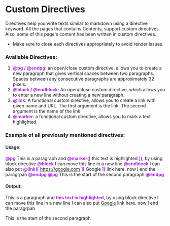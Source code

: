 # Custom Directives

Directives help you write texts similar to markdown using a directive keyword. All the pages that contains Contents, support custom directives. Also, some of this page's content has been written in custom directives.

- Make sure to close each directives appropriately to avoid render issues.

### Available Directives:

1. **<span style="color:#a92be2">@pg / @endpg</span>**: an open/close custom directive, allows you to create a new paragraph that gives vertical spaces between two paragraphs. Spaces between any consecutive paragraphs are approximately 32 pixels.
2. **<span style="color:#a92be2">@block / @endblock</span>**: An open/close custom directive, which allows you to enter a new line without creating a new paragraph.
3. **<span style="color:#a92be2">@link</span>**: A functional custom directive, allows you to create a link with given name and URL. The first argument is the link. The second argument is the name of the link
4. **<span style="color:#a92be2">@marker</span>**: a functional custom directive, allows you to mark a text highlighted.

### Example of all previously mentioned directives:

#### Usage:

**<span style="color:#a92be2">@pg</span>** This is a paragraph and **<span style="color:#a92be2">@marker([</span>** this text is highlighted **<span style="color:#a92be2">])</span>**, by using block directive **<span style="color:#a92be2">@block</span>** I can move this line in a new line **<span style="color:#a92be2">@endblock</span>** I can also put **<span style="color:#a92be2">@link([</span>** https://google.com **<span style="color:#a92be2">][</span>** Google **<span style="color:#a92be2">])</span>** link here. now I end the paragrpah **<span style="color:#a92be2">@endpg @pg</span>** This is the start of the second paragraph **<span style="color:#a92be2">@endpg</span>** </p>

#### Output:

This is a paragraph and **<span style="color:#a92be2">this text is highlighted</span>**, by using block directive
I can move this line in a new line
I can also put <a href="https://google.com" className="link">Google</a> link here. now I end the paragrpah

This is the start of the second paragraph
